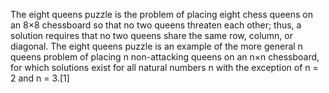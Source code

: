 The eight queens puzzle is the problem of placing eight chess queens on an 8×8
chessboard so that no two queens threaten each other; thus, a solution requires
that no two queens share the same row, column, or diagonal. The eight queens
puzzle is an example of the more general n queens problem of placing n
non-attacking queens on an n×n chessboard, for which solutions exist for all
natural numbers n with the exception of n = 2 and n = 3.[1]
